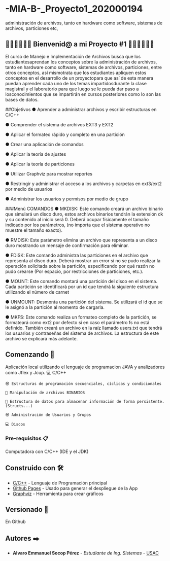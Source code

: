 # -MIA-B-_Proyecto1_202000194
administración de archivos, tanto en hardware como software, sistemas de archivos, particiones etc,

## 🥇🥇🥇🤗🤗🤗  Bienvenid@ a mi Proyecto #1  🤗🤗🤗🥇🥇🥇
  El curso de Manejo e Implementación de Archivos busca que los estudiantesaprendan los conceptos sobre la administración de archivos, tanto en hardware
como software, sistemas de archivos, particiones, entre otros conceptos, así mismotrata que los estudiantes apliquen estos conceptos en el desarrollo de un proyectopara que así de esta manera puedan aprender cada uno de los temas impartidosdurante la clase magistral y el laboratorio para que luego se le pueda dar paso a losconocimientos que se impartirán en cursos posteriores como lo son las bases de datos.

##Objetivos
  ● Aprender a administrar archivos y escribir estructuras en C/C++
  
  ● Comprender el sistema de archivos EXT3 y EXT2
  
  ● Aplicar el formateo rápido y completo en una partición
  
  ● Crear una aplicación de comandos
  
  ● Aplicar la teoría de ajustes
  
  ● Aplicar la teoría de particiones
  
  ● Utilizar Graphviz para mostrar reportes
  
  ● Restringir y administrar el acceso a los archivos y carpetas en ext3/ext2 por  medio de usuarios
  
  ● Administrar los usuarios y permisos por medio de grupo
  

###Menú COMANDOS
● MKDISK: Este comando creará un archivo binario que simulará un disco duro, estos archivos binarios tendrán la extensión dk y su contenido al inicio será 0.
Deberá ocupar físicamente el tamaño indicado por los parámetros, (no importa que el sistema operativo no muestre el tamaño exacto).

● RMDISK: Este parámetro elimina un archivo que representa a un disco duro mostrando un mensaje de confirmación para eliminar. 

● FDISK: Este comando administra las particiones en el archivo que representa al disco duro. Deberá mostrar un error si no se pudo realizar la operación solicitada sobre la partición, especificando por qué razón no pudo crearse (Por espacio, por restricciones de particiones, etc.).

● MOUNT: Este comando montará una partición del disco en el sistema. Cada partición se identificará por un id que tendrá la siguiente estructura utilizando el número de carnet

● UNMOUNT: Desmonta una partición del sistema. Se utilizará el id que se le asignó a la partición al momento de cargarla. 

● MKFS: Este comando realiza un formateo completo de la partición, se formateará como ext2 por defecto si en caso el parámetro fs no está definido. También creará un archivo en la raíz llamado users.txt que tendrá los usuarios y contraseñas del sistema de archivos. La estructura de este archivo se explicará más adelante.


## Comenzando 🚀

Aplicación local utilizando el lenguaje de programacion JAVA y analizadores como Jflex y Jcup.
    💻 C/C++
    
    😎 Estructuras de programación secuenciales, cíclicas y condicionales 
    
    🎃 Manipulación de archivos BINARIOS
    
    🎇 Estructura de datos para almacenar información de forma persistente. (Structs...)
    
    😎 Administración de Usuarios y Grupos 
    
    💻 Discos
    
### Pre-requisitos 📋

Computadora con C/C++ (IDE y el JDK)

## Construido con 🛠️

* [C/C++](https://openwebinars.net/blog/que-es-cpp/) - Lenguaje de Programación principal
* [Github Pages](https://pages.github.com) - Usado para generar el despliegue de la App
* [Graphviz](https://dreampuf.github.io/GraphvizOnline) - Herramienta para crear gráficos

## Versionado 📌
En Github 

## Autores ✒️

* **Alvaro Emmanuel Socop Pérez** - *Estudiante de Ing. Sistemas* - [USAC](https://github.com/Alvaro-SP)
